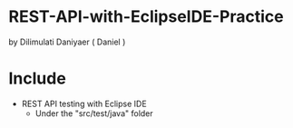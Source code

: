 # REST-API-with-EclipseIDE-Practice

by Dilimulati Daniyaer ( Daniel )


# Include

- REST API testing with Eclipse IDE
  - Under the "src/test/java" folder
